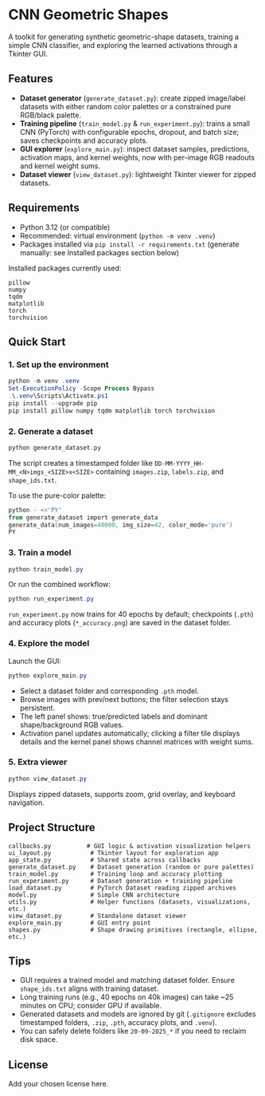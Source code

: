 ﻿# CNN Geometric Shapes

A toolkit for generating synthetic geometric-shape datasets, training a simple CNN classifier, and exploring the learned activations through a Tkinter GUI.

## Features
- **Dataset generator** (`generate_dataset.py`): create zipped image/label datasets with either random color palettes or a constrained pure RGB/black palette.
- **Training pipeline** (`train_model.py` & `run_experiment.py`): trains a small CNN (PyTorch) with configurable epochs, dropout, and batch size; saves checkpoints and accuracy plots.
- **GUI explorer** (`explore_main.py`): inspect dataset samples, predictions, activation maps, and kernel weights, now with per-image RGB readouts and kernel weight sums.
- **Dataset viewer** (`view_dataset.py`): lightweight Tkinter viewer for zipped datasets.

## Requirements
- Python 3.12 (or compatible)
- Recommended: virtual environment (`python -m venv .venv`)
- Packages installed via `pip install -r requirements.txt` (generate manually: see Installed packages section below)

Installed packages currently used:
```
pillow
numpy
tqdm
matplotlib
torch
torchvision
```

## Quick Start

### 1. Set up the environment
```powershell
python -m venv .venv
Set-ExecutionPolicy -Scope Process Bypass
.\.venv\Scripts\Activate.ps1
pip install --upgrade pip
pip install pillow numpy tqdm matplotlib torch torchvision
```

### 2. Generate a dataset
```powershell
python generate_dataset.py
```
The script creates a timestamped folder like `DD-MM-YYYY_HH-MM_<N>imgs_<SIZE>x<SIZE>` containing `images.zip`, `labels.zip`, and `shape_ids.txt`.

To use the pure-color palette:
```powershell
python - <<'PY'
from generate_dataset import generate_data
generate_data(num_images=40000, img_size=42, color_mode='pure')
PY
```

### 3. Train a model
```powershell
python train_model.py
```
Or run the combined workflow:
```powershell
python run_experiment.py
```
`run_experiment.py` now trains for 40 epochs by default; checkpoints (`.pth`) and accuracy plots (`*_accuracy.png`) are saved in the dataset folder.

### 4. Explore the model
Launch the GUI:
```powershell
python explore_main.py
```
- Select a dataset folder and corresponding `.pth` model.
- Browse images with prev/next buttons; the filter selection stays persistent.
- The left panel shows: true/predicted labels and dominant shape/background RGB values.
- Activation panel updates automatically; clicking a filter tile displays details and the kernel panel shows channel matrices with weight sums.

### 5. Extra viewer
```powershell
python view_dataset.py
```
Displays zipped datasets, supports zoom, grid overlay, and keyboard navigation.

## Project Structure
```
callbacks.py          # GUI logic & activation visualization helpers
ui_layout.py           # Tkinter layout for exploration app
app_state.py           # Shared state across callbacks
generate_dataset.py    # Dataset generation (random or pure palettes)
train_model.py         # Training loop and accuracy plotting
run_experiment.py      # Dataset generation + training pipeline
load_dataset.py        # PyTorch Dataset reading zipped archives
model.py               # Simple CNN architecture
utils.py               # Helper functions (datasets, visualizations, etc.)
view_dataset.py        # Standalone dataset viewer
explore_main.py        # GUI entry point
shapes.py              # Shape drawing primitives (rectangle, ellipse, etc.)
```

## Tips
- GUI requires a trained model and matching dataset folder. Ensure `shape_ids.txt` aligns with training dataset.
- Long training runs (e.g., 40 epochs on 40k images) can take ~25 minutes on CPU; consider GPU if available.
- Generated datasets and models are ignored by git (`.gitignore` excludes timestamped folders, `.zip`, `.pth`, accuracy plots, and `.venv`).
- You can safely delete folders like `20-09-2025_*` if you need to reclaim disk space.

## License
Add your chosen license here.
